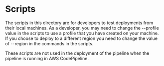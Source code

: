 # Scripts
The scripts in this directory are for developers to test deployments from their local machines.  As a 
developer, you may need to change the --profile value in the scripts to use a profile that you have 
created on your machine.  If you choose to deploy to a different region you need to change the value
of --region in the commands in the scripts.

These scripts are not used in the deployment of the pipeline when the pipeline is running in AWS 
CodePipeline.